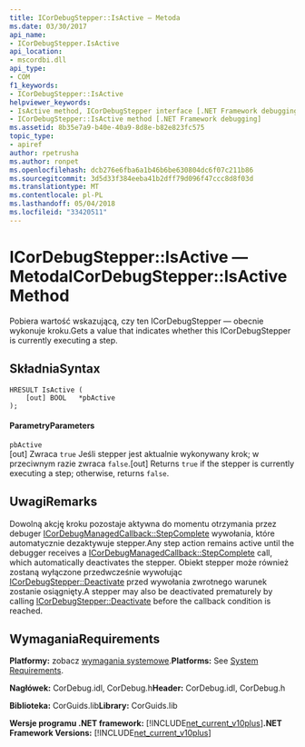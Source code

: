 ```yaml
---
title: ICorDebugStepper::IsActive — Metoda
ms.date: 03/30/2017
api_name:
- ICorDebugStepper.IsActive
api_location:
- mscordbi.dll
api_type:
- COM
f1_keywords:
- ICorDebugStepper::IsActive
helpviewer_keywords:
- IsActive method, ICorDebugStepper interface [.NET Framework debugging]
- ICorDebugStepper::IsActive method [.NET Framework debugging]
ms.assetid: 8b35e7a9-b40e-40a9-8d8e-b82e823fc575
topic_type:
- apiref
author: rpetrusha
ms.author: ronpet
ms.openlocfilehash: dcb276e6fba6a1b46b6be630804dc6f07c211b86
ms.sourcegitcommit: 3d5d33f384eeba41b2dff79d096f47ccc8d8f03d
ms.translationtype: MT
ms.contentlocale: pl-PL
ms.lasthandoff: 05/04/2018
ms.locfileid: "33420511"
---
```

# <a name="icordebugstepperisactive-method"></a><span data-ttu-id="4c785-102">ICorDebugStepper::IsActive — Metoda</span><span class="sxs-lookup"><span data-stu-id="4c785-102">ICorDebugStepper::IsActive Method</span></span>
<span data-ttu-id="4c785-103">Pobiera wartość wskazującą, czy ten ICorDebugStepper — obecnie wykonuje kroku.</span><span class="sxs-lookup"><span data-stu-id="4c785-103">Gets a value that indicates whether this ICorDebugStepper is currently executing a step.</span></span>  
  
## <a name="syntax"></a><span data-ttu-id="4c785-104">Składnia</span><span class="sxs-lookup"><span data-stu-id="4c785-104">Syntax</span></span>  
  
```  
HRESULT IsActive (  
    [out] BOOL   *pbActive  
);  
```  
  
#### <a name="parameters"></a><span data-ttu-id="4c785-105">Parametry</span><span class="sxs-lookup"><span data-stu-id="4c785-105">Parameters</span></span>  
 `pbActive`  
 <span data-ttu-id="4c785-106">[out] Zwraca `true` Jeśli stepper jest aktualnie wykonywany krok; w przeciwnym razie zwraca `false`.</span><span class="sxs-lookup"><span data-stu-id="4c785-106">[out] Returns `true` if the stepper is currently executing a step; otherwise, returns `false`.</span></span>  
  
## <a name="remarks"></a><span data-ttu-id="4c785-107">Uwagi</span><span class="sxs-lookup"><span data-stu-id="4c785-107">Remarks</span></span>  
 <span data-ttu-id="4c785-108">Dowolną akcję kroku pozostaje aktywna do momentu otrzymania przez debuger [ICorDebugManagedCallback::StepComplete](../../../../docs/framework/unmanaged-api/debugging/icordebugmanagedcallback-stepcomplete-method.md) wywołania, które automatycznie dezaktywuje stepper.</span><span class="sxs-lookup"><span data-stu-id="4c785-108">Any step action remains active until the debugger receives a [ICorDebugManagedCallback::StepComplete](../../../../docs/framework/unmanaged-api/debugging/icordebugmanagedcallback-stepcomplete-method.md) call, which automatically deactivates the stepper.</span></span> <span data-ttu-id="4c785-109">Obiekt stepper może również zostaną wyłączone przedwcześnie wywołując [ICorDebugStepper::Deactivate](../../../../docs/framework/unmanaged-api/debugging/icordebugstepper-deactivate-method.md) przed wywołania zwrotnego warunek zostanie osiągnięty.</span><span class="sxs-lookup"><span data-stu-id="4c785-109">A stepper may also be deactivated prematurely by calling [ICorDebugStepper::Deactivate](../../../../docs/framework/unmanaged-api/debugging/icordebugstepper-deactivate-method.md) before the callback condition is reached.</span></span>  
  
## <a name="requirements"></a><span data-ttu-id="4c785-110">Wymagania</span><span class="sxs-lookup"><span data-stu-id="4c785-110">Requirements</span></span>  
 <span data-ttu-id="4c785-111">**Platformy:** zobacz [wymagania systemowe](../../../../docs/framework/get-started/system-requirements.md).</span><span class="sxs-lookup"><span data-stu-id="4c785-111">**Platforms:** See [System Requirements](../../../../docs/framework/get-started/system-requirements.md).</span></span>  
  
 <span data-ttu-id="4c785-112">**Nagłówek:** CorDebug.idl, CorDebug.h</span><span class="sxs-lookup"><span data-stu-id="4c785-112">**Header:** CorDebug.idl, CorDebug.h</span></span>  
  
 <span data-ttu-id="4c785-113">**Biblioteka:** CorGuids.lib</span><span class="sxs-lookup"><span data-stu-id="4c785-113">**Library:** CorGuids.lib</span></span>  
  
 <span data-ttu-id="4c785-114">**Wersje programu .NET framework:** [!INCLUDE[net_current_v10plus](../../../../includes/net-current-v10plus-md.md)]</span><span class="sxs-lookup"><span data-stu-id="4c785-114">**.NET Framework Versions:** [!INCLUDE[net_current_v10plus](../../../../includes/net-current-v10plus-md.md)]</span></span>
